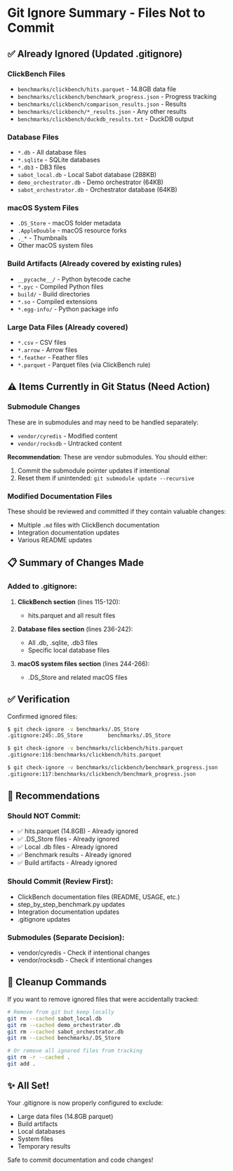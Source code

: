 # Git Ignore Summary - Files Not to Commit

## ✅ Already Ignored (Updated .gitignore)

### ClickBench Files
- `benchmarks/clickbench/hits.parquet` - 14.8GB data file
- `benchmarks/clickbench/benchmark_progress.json` - Progress tracking
- `benchmarks/clickbench/comparison_results.json` - Results
- `benchmarks/clickbench/*_results.json` - Any other results
- `benchmarks/clickbench/duckdb_results.txt` - DuckDB output

### Database Files
- `*.db` - All database files
- `*.sqlite` - SQLite databases
- `*.db3` - DB3 files
- `sabot_local.db` - Local Sabot database (288KB)
- `demo_orchestrator.db` - Demo orchestrator (64KB)
- `sabot_orchestrator.db` - Orchestrator database (64KB)

### macOS System Files
- `.DS_Store` - macOS folder metadata
- `.AppleDouble` - macOS resource forks
- `._*` - Thumbnails
- Other macOS system files

### Build Artifacts (Already covered by existing rules)
- `__pycache__/` - Python bytecode cache
- `*.pyc` - Compiled Python files
- `build/` - Build directories
- `*.so` - Compiled extensions
- `*.egg-info/` - Python package info

### Large Data Files (Already covered)
- `*.csv` - CSV files
- `*.arrow` - Arrow files
- `*.feather` - Feather files
- `*.parquet` - Parquet files (via ClickBench rule)

## ⚠️ Items Currently in Git Status (Need Action)

### Submodule Changes
These are in submodules and may need to be handled separately:
- `vendor/cyredis` - Modified content
- `vendor/rocksdb` - Untracked content

**Recommendation**: These are vendor submodules. You should either:
1. Commit the submodule pointer updates if intentional
2. Reset them if unintended: `git submodule update --recursive`

### Modified Documentation Files
These should be reviewed and committed if they contain valuable changes:
- Multiple `.md` files with ClickBench documentation
- Integration documentation updates
- Various README updates

## 📋 Summary of Changes Made

### Added to .gitignore:
1. **ClickBench section** (lines 115-120):
   - hits.parquet and all result files
   
2. **Database files section** (lines 236-242):
   - All .db, .sqlite, .db3 files
   - Specific local database files

3. **macOS system files section** (lines 244-266):
   - .DS_Store and related macOS files

## ✅ Verification

Confirmed ignored files:
```bash
$ git check-ignore -v benchmarks/.DS_Store
.gitignore:245:.DS_Store        benchmarks/.DS_Store

$ git check-ignore -v benchmarks/clickbench/hits.parquet
.gitignore:116:benchmarks/clickbench/hits.parquet

$ git check-ignore -v benchmarks/clickbench/benchmark_progress.json
.gitignore:117:benchmarks/clickbench/benchmark_progress.json
```

## 📝 Recommendations

### Should NOT Commit:
- ✅ hits.parquet (14.8GB) - Already ignored
- ✅ .DS_Store files - Already ignored
- ✅ Local .db files - Already ignored
- ✅ Benchmark results - Already ignored
- ✅ Build artifacts - Already ignored

### Should Commit (Review First):
- ClickBench documentation files (README, USAGE, etc.)
- step_by_step_benchmark.py updates
- Integration documentation updates
- .gitignore updates

### Submodules (Separate Decision):
- vendor/cyredis - Check if intentional changes
- vendor/rocksdb - Check if intentional changes

## 🔧 Cleanup Commands

If you want to remove ignored files that were accidentally tracked:
```bash
# Remove from git but keep locally
git rm --cached sabot_local.db
git rm --cached demo_orchestrator.db
git rm --cached sabot_orchestrator.db
git rm --cached benchmarks/.DS_Store

# Or remove all ignored files from tracking
git rm -r --cached .
git add .
```

## ✨ All Set!

Your .gitignore is now properly configured to exclude:
- Large data files (14.8GB parquet)
- Build artifacts
- Local databases
- System files
- Temporary results

Safe to commit documentation and code changes!
